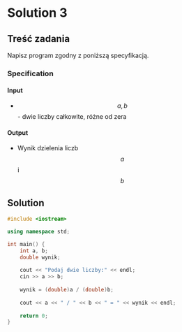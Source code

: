 # Solution 3

## Treść zadania

Napisz program zgodny z poniższą specyfikacją.

### Specification

#### Input

* $$a, b$$ - dwie liczby całkowite, różne od zera

#### Output

* Wynik dzielenia liczb $$a$$ i $$b$$ 

## Solution

```cpp
#include <iostream>

using namespace std;

int main() {
    int a, b;
    double wynik;
    
    cout << "Podaj dwie liczby:" << endl;
    cin >> a >> b;
    
    wynik = (double)a / (double)b;
    
    cout << a << " / " << b << " = " << wynik << endl;
    
    return 0;
}
```
